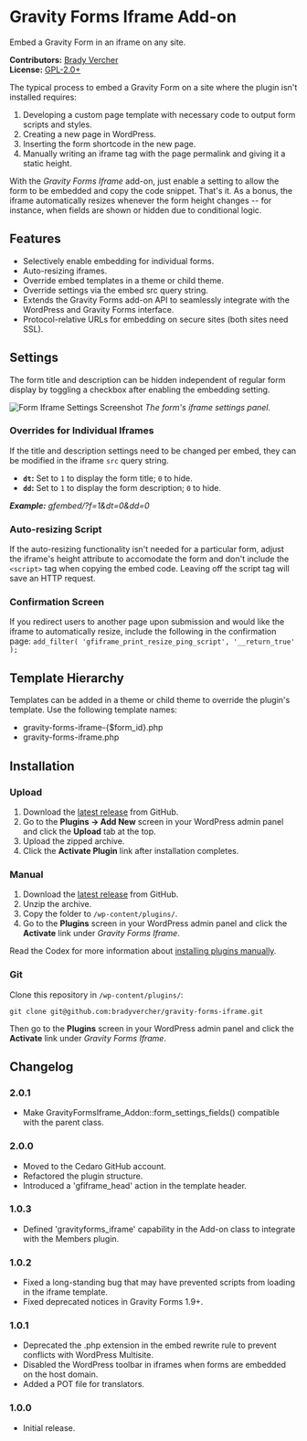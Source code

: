 # Gravity Forms Iframe Add-on

Embed a Gravity Form in an iframe on any site.

__Contributors:__ [Brady Vercher](https://github.com/bradyvercher)  
__License:__ [GPL-2.0+](http://www.gnu.org/licenses/gpl-2.0.html)

The typical process to embed a Gravity Form on a site where the plugin isn't installed requires:

1. Developing a custom page template with necessary code to output form scripts and styles.
2. Creating a new page in WordPress.
3. Inserting the form shortcode in the new page.
4. Manually writing an iframe tag with the page permalink and giving it a static height.

With the _Gravity Forms Iframe_ add-on, just enable a setting to allow the form to be embedded and copy the code snippet. That's it. As a bonus, the iframe automatically resizes whenever the form height changes -- for instance, when fields are shown or hidden due to conditional logic.

## Features

* Selectively enable embedding for individual forms.
* Auto-resizing iframes.
* Override embed templates in a theme or child theme.
* Override settings via the embed src query string.
* Extends the Gravity Forms add-on API to seamlessly integrate with the WordPress and Gravity Forms interface.
* Protocol-relative URLs for embedding on secure sites (both sites need SSL).

## Settings

The form title and description can be hidden independent of regular form display by toggling a checkbox after enabling the embedding setting.

![Form Iframe Settings Screenshot](https://raw.github.com/bradyvercher/gravity-forms-iframe/master/screenshot-1.png)
_The form's iframe settings panel._

### Overrides for Individual Iframes

If the title and description settings need to be changed per embed, they can be modified in the iframe `src` query string.

* **`dt`:** Set to `1` to display the form title; `0` to hide.
* **`dd`:** Set to `1` to display the form description; `0` to hide.

_**Example:** gfembed/?f=1&dt=0&dd=0_

### Auto-resizing Script

If the auto-resizing functionality isn't needed for a particular form, adjust the iframe's height attribute to accomodate the form and don't include the `<script>` tag when copying the embed code. Leaving off the script tag will save an HTTP request.

### Confirmation Screen

If you redirect users to another page upon submission and would like the iframe to automatically resize, include the following in the confirmation page:
`add_filter( 'gfiframe_print_resize_ping_script', '__return_true' );`

## Template Hierarchy

Templates can be added in a theme or child theme to override the plugin's template. Use the following template names:

* gravity-forms-iframe-{$form_id}.php
* gravity-forms-iframe.php

## Installation

### Upload

1. Download the [latest release](https://github.com/bradyvercher/gravity-forms-iframe/archive/master.zip) from GitHub.
2. Go to the __Plugins &rarr; Add New__ screen in your WordPress admin panel and click the __Upload__ tab at the top.
3. Upload the zipped archive.
4. Click the __Activate Plugin__ link after installation completes.

### Manual

1. Download the [latest release](https://github.com/bradyvercher/gravity-forms-iframe/archive/master.zip) from GitHub.
2. Unzip the archive.
3. Copy the folder to `/wp-content/plugins/`.
4. Go to the __Plugins__ screen in your WordPress admin panel and click the __Activate__ link under _Gravity Forms Iframe_.

Read the Codex for more information about [installing plugins manually](http://codex.wordpress.org/Managing_Plugins#Manual_Plugin_Installation).

### Git

Clone this repository in `/wp-content/plugins/`:

`git clone git@github.com:bradyvercher/gravity-forms-iframe.git`

Then go to the __Plugins__ screen in your WordPress admin panel and click the __Activate__ link under _Gravity Forms Iframe_.

## Changelog

### 2.0.1

* Make GravityFormsIframe_Addon::form_settings_fields() compatible with the parent class.

### 2.0.0

* Moved to the Cedaro GitHub account.
* Refactored the plugin structure.
* Introduced a 'gfiframe_head' action in the template header.

### 1.0.3

* Defined 'gravityforms_iframe' capability in the Add-on class to integrate with the Members plugin.

### 1.0.2

* Fixed a long-standing bug that may have prevented scripts from loading in the iframe template.
* Fixed deprecated notices in Gravity Forms 1.9+.

### 1.0.1

* Deprecated the .php extension in the embed rewrite rule to prevent conflicts with WordPress Multisite.
* Disabled the WordPress toolbar in iframes when forms are embedded on the host domain.
* Added a POT file for translators.

### 1.0.0

* Initial release.
